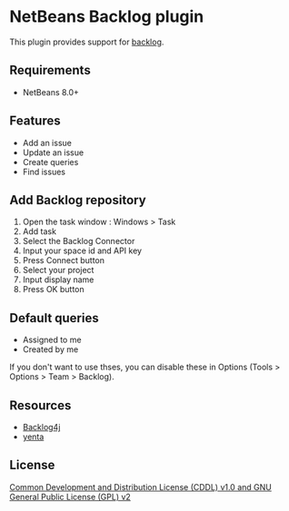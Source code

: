 # NetBeans Backlog plugin

This plugin provides support for [backlog](http://backlogtool.com/?lang=1).

## Requirements

- NetBeans 8.0+

## Features

- Add an issue
- Update an issue
- Create queries
- Find issues

## Add Backlog repository

1. Open the task window : Windows > Task
2. Add task
3. Select the Backlog Connector
4. Input your space id and API key
5. Press Connect button
6. Select your project
7. Input display name
8. Press OK button

## Default queries

- Assigned to me
- Created by me

If you don't want to use thses, you can disable these in Options (Tools > Options > Team > Backlog).

## Resources

- [Backlog4j](https://github.com/nulab/backlog4j)
- [yenta](https://bitbucket.org/jglick/yenta)

## License

[Common Development and Distribution License (CDDL) v1.0 and GNU General Public License (GPL) v2](http://netbeans.org/cddl-gplv2.html)
